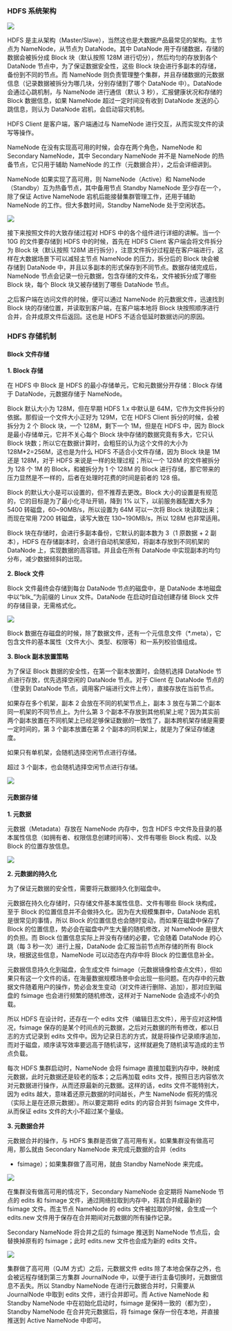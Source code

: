 ### HDFS 系统架构

![](https://gitee.com/QiaoLuManMan/ImageUpload/raw/master/img/20201010065252.png)

HDFS 是主从架构（Master/Slave），当然这也是大数据产品最常见的架构。主节点为 NameNode，从节点为 DataNode。其中
DataNode 用于存储数据，存储的数据会被拆分成 Block 块（默认按照 128M 进行切分），然后均匀的存放到各个 DataNode
节点中，为了保证数据安全性，这些 Block 块会进行多副本的存储，备份到不同的节点。而 NameNode
则负责管理整个集群，并且存储数据的元数据信息（记录数据被拆分为哪几块，分别存储到了哪个 DataNode 中）。DataNode 会通过心跳机制，与
NameNode 进行通信（默认 3 秒），汇报健康状况和存储的 Block 数据信息，如果 NameNode 超过一定时间没有收到 DataNode
发送的心跳信息，则认为 DataNode 宕机，会启动容灾机制。

HDFS Client 是客户端，客户端通过与 NameNode 进行交互，从而实现文件的读写等操作。

NameNode 在没有实现高可用的时候，会存在两个角色，NameNode 和 Secondary NameNode，其中 Secondary
NameNode 并不是 NameNode 的热备节点，它只用于辅助 NameNode 的工作（元数据合并），之后会详细讲到。

NameNode 如果实现了高可用，则 NameNode（Active）和 NameNode（Standby）互为热备节点，其中备用节点 Standby
NameNode 至少存在一个，除了保证 Active NameNode 宕机后能接替集群管理工作，还用于辅助 NameNode
的工作。但大多数时间，Standby NameNode 处于空闲状态。

![](https://gitee.com/QiaoLuManMan/ImageUpload/raw/master/img/20201010070850.png)

接下来按照文件的大致存储过程对 HDFS 中的各个组件进行详细的讲解。当一个 10G 的文件要存储到 HDFS 中的时候，首先在 HDFS Client
客户端会将文件拆分为 Block 块（默认按照 128M 进行拆分），注意文件拆分过程是在客户端进行，这样在大数据场景下可以减轻主节点 NameNode
的压力，拆分后的 Block 块会被存储到 DataNode 中，并且以多副本的形式保存到不同节点。数据存储完成后，NameNode
节点会记录一份元数据，包含存储的文件名，文件被拆分成了哪些 Block 块，每个 Block 块又被存储到了哪些 DataNode 节点。

之后客户端在访问文件的时候，便可以通过 NameNode 的元数据文件，迅速找到 Block 块的存储位置，并读取到客户端，在客户端本地将 Block
块按照顺序进行合并，合并成原文件后返回。这也是 HDFS 不适合低延时数据访问的原因。

### HDFS 存储机制

#### **Block 文件存储**

**1\. Block 存储**

在 HDFS 中 Block 是 HDFS 的最小存储单元，它和元数据分开存储：Block 存储于 DataNode，元数据存储于 NameNode。

Block 默认大小为 128M，但在早期 HDFS 1.x 中默认是 64M，它作为文件拆分的依据。那假设一个文件大小正好为 129M，它在 HDFS
Client 拆分的时候，会被拆分为 2 个 Block 块，一个 128M，剩下一个 1M，但是在 HDFS 中，因为 Block
是最小存储单元，它并不关心每个 Block 块中存储的数据究竟有多大，它只认 Block 块数；所以它在数据计算时，会粗狂的认为这个文件的大小为
128M*2=256M，这也是为什么 HDFS 不适合小文件存储，因为 Block 块是 1M 还是 128M，对于 HDFS
来说是一样的处理过程；所以一个 128M 的文件被拆分为 128 个 1M 的 Block，和被拆分为 1 个 128M 的 Block
进行存储，那它带来的压力显然是不一样的，后者在处理时花费的时间是前者的 128 倍。

Block 的默认大小是可以设置的，但不推荐去更改。Block 大小的设置是有规范的，它的目标是为了最小化寻址开销，降到 1% 以下，以前服务器配置大多为
5400 转磁盘，60~90MB/s，所以设置为 64M 可以一次将 Block 块读取出来；而现在常用 7200 转磁盘，读写大致在
130~190MB/s，所以 128M 也非常适用。

Block 块在存储时，会进行多副本备份，它默认的副本数为 3（1 原数据 + 2 副本），HDFS
在存储副本时，会进行自动机架感知，将副本存放到不同机架的 DataNode 上，实现数据的高容错。并且会在所有 DataNode
中实现副本的均匀分布，减少数据倾斜的出现。

**2\. Block 文件**

Block 文件最终会存储到每台 DataNode 节点的磁盘中，是 DataNode 本地磁盘中以“blk_”为前缀的 Linux 文件。DataNode
在启动时自动创建存储 Block 文件的存储目录，无需格式化。

![](https://gitee.com/QiaoLuManMan/ImageUpload/raw/master/img/20201010080433.png)

Block 数据在存磁盘的时候，除了数据文件，还有一个元信息文件（*.meta），它包含文件的基本属性（文件大小、类型、权限等）和一系列校验值组成。

**3\. Block 副本放置策略**

为了保证 Block 数据的安全性，在第一个副本放置时，会随机选择 DataNode 节点进行存放，优先选择空闲的 DataNode 节点。对于
Client 在 DataNode 节点的（登录到 DataNode 节点，调用客户端进行文件上传），直接存放在当前节点。

如果存在多个机架，副本 2 会放在不同的机架节点上，副本 3 放在与第二个副本同一机架的不同节点上。为什么第 3
个副本不存放到其他机架上呢？因为其实前两个副本放置在不同机架上已经足够保证数据的一致性了，副本跨机架存储是需要一定时间的，第 3 个副本放置在第 2
个副本的同机架上，就是为了保证存储速度。

如果只有单机架，会随机选择空闲节点进行存储。

超过 3 个副本，也会随机选择空闲节点进行存储。

![](https://gitee.com/QiaoLuManMan/ImageUpload/raw/master/img/20201010080824.png)

#### **元数据存储**

**1\. 元数据**

元数据（Metadata）存放在 NameNode 内存中，包含 HDFS 中文件及目录的基本属性信息（如拥有者、权限信息创建时间等）、文件有哪些
Block 构成、以及 Block 的位置存放信息。

![](https://gitee.com/QiaoLuManMan/ImageUpload/raw/master/img/20201010083303.png)

**2\. 元数据的持久化**

为了保证元数据的安全性，需要将元数据持久化到磁盘中。

元数据在持久化存储时，只存储文件基本属性信息、文件有哪些 Block 块构成，至于 Block
的位置信息并不会做持久化。因为在大规模集群中，DataNode 宕机是很常见的事情，所以 Block 的位置信息也会随时变动，而如果在磁盘中保存了
Block 的位置信息，势必会在磁盘中产生大量的随机修改，对 NameNode 是很大的负担。而 Block 位置信息实际上并没有存储的必要，它会随着
DataNode 的心跳（每 3 秒一次）进行上报，DataNode 会汇报当前节点所存储的所有 Block 块，根据这些信息，NameNode
可以动态在内存中将 Block 的位置信息补全。

元数据信息持久化到磁盘，会生成文件
fsimage（元数据镜像检查点文件），但如果只有这一个文件的话，在海量数据规模场景中会出现一些问题。在内存中的元数据文件随着用户的操作，势必会发生变动（对文件进行删除、追加），那对应到磁盘的
fsimage 也会进行频繁的随机修改，这样对于 NameNode 会造成不小的负载。

所以 HDFS 在设计时，还存在一个 edits 文件（编辑日志文件），用于应对这种情况，fsimage
保存的是某个时间点的元数据，之后对元数据的所有修改，都以日志的方式记录到 edits
文件中。因为记录日志的方式，就是将操作记录顺序追加，而对于磁盘，顺序读写效率要远高于随机读写，这样就避免了随机读写造成的主节点负载。

每次 HDFS 集群启动时，NameNode 会将 fsimage 直接加载到内存中，映射成元数据，此时元数据还是较老的版本；之后再加载 edits
文件，按照日志内容依次对元数据进行操作，从而还原最新的元数据。这样的话，edits 文件不能特别大，因为 edits 越大，意味着还原元数据的时间越长，产生
NameNode 假死的情况（实际上是在还原元数据）。所以要定期将 edits 的内容合并到 fsimage 文件中，从而保证 edits
文件的大小不超过某个量级。

**3\. 元数据合并**

元数据合并的操作，与 HDFS 集群是否做了高可用有关。如果集群没有做高可用，那么就由 Secondary NameNode 来完成元数据的合并（edits
+ fsimage）；如果集群做了高可用，就由 Standby NameNode 来完成。

![](https://gitee.com/QiaoLuManMan/ImageUpload/raw/master/img/20201012034428.png)

在集群没有做高可用的情况下，Secondary NameNode 会定期将 NameNode 节点的 edits 和 fsimage
文件，通过网络拉取到内存中，将其合并成最新的 fsimage 文件。而主节点 NameNode 的 edits 文件被拉取的时候，会生成一个
edits.new 文件用于保存在合并期间对元数据的所有操作记录。

Secondary NameNode 将合并之后的 fsimage 推送到 NameNode 节点后，会替换掉原有的 fsimage；此时
edits.new 文件也会成为新的 edits 文件。

![](https://gitee.com/QiaoLuManMan/ImageUpload/raw/master/img/20201012035043.png)

集群做了高可用（QJM 方式）之后，元数据文件 edits 除了本地会保存之外，也会被远程存储到第三方集群 JournalNode
中，以便于进行主备切换时，元数据信息不丢失。所以 Standby NameNode 在进行元数据合并时，只需要从 JournalNode 中取到 edits
文件，进行合并即可。而 Active NameNode 和 Standby NameNode 中在初始化启动时，fsimage
是保持一致的（都为空），Standby NameNode 在合并完元数据后，将 fsimage 保存一份在本地，并直接推送到 Active NameNode
中即可。

